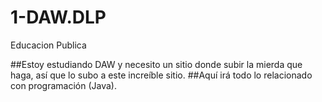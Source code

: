 # 1-DAW.DLP
Educacion Publica

##Estoy estudiando DAW y necesito un sitio donde subir la mierda que haga, así que lo subo a este increíble sitio.
##Aquí irá todo lo relacionado con programación (Java).
